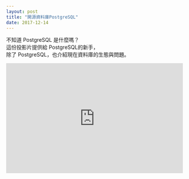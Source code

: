 ```yaml
---
layout: post
title: "開源資料庫PostgreSQL"
date: 2017-12-14
---
```


不知道 PostgreSQL 是什麼嗎？<br/>
這份投影片提供給 PostgreSQL的新手，<br/>
除了 PostgreSQL，也介紹現在資料庫的生態與問題。

<iframe src="https://docs.google.com/presentation/d/e/2PACX-1vR3TQTef7uN9rHyre2XmRocYtMdnHy8OBwTrs_0oWWzxX6ue0oy-loh9XLuP12v7NLLxcIn-zpvlaYH/embed?start=true&loop=true&delayms=3000" frameborder="0" width="480" height="299" allowfullscreen="true" mozallowfullscreen="true" webkitallowfullscreen="true"></iframe>
